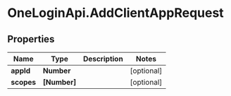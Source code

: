 # OneLoginApi.AddClientAppRequest

## Properties

Name | Type | Description | Notes
------------ | ------------- | ------------- | -------------
**appId** | **Number** |  | [optional] 
**scopes** | **[Number]** |  | [optional] 


